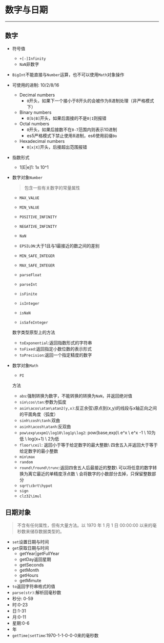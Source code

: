 # 数字与日期
---
## 数字
-  符号值
	- `+[-]Infinity`
	- `NaN`非数字
- `BigInt`不能直接与`Number`运算，也不可以使用`Math`对象操作
- 可使用的进制: 10/2/8/16
	- Decimal numbers
		- `0`开头，如果下一个接小于8开头的会被作为8进制处理（非严格模式下）
	- Binary numbers
		- `0[b|B]`开头，如果后面接的不是`0|1`则报错
	- Octal numbers
		- `0`开头，如果后接数不在`0-7`范围内则表示10进制
		- es5严格模式下禁止使用8进制，es6使用前缀`0o`
	- Hexadecimal numbers
		- `0[x|X]`开头，后接超出范围报错
- 指数形式
	- 1[E|e]1: 1x 10^1
- 数字对象`Number`
	> 包含一些有关数字的常量属性  

	- `MAX_VALUE`
	- `MIN_VALUE`
	- `POSITIVE_INFINITY`
	- `NEGATIVE_INFINITY`
	- `NaN`
	- `EPSILON`:大于1且与1最接近的数之间的差别
	- `MIN_SAFE_INTEGER`
	- `MAX_SAFE_INTEGER`

	- `parseFloat`
	- `parseInt`
	- `isFinite`
	- `isInteger`
	- `isNaN`
	- `isSafeInteger`

	数字类型原型上的方法
	- `toExponential`:返回指数形式的字符串
	- `toFixed`:返回指定小数位数的表示形式
	- `toPrecision`:返回一个指定精度的数字

- 数学对象`Math`
	- `PI`

	方法
	- `abs`:强制转换为数字，不能转换的转换为`NaN`，并返回绝对值
	- `sin\cos\tan`:参数为弧度
	- `asin\acos\atan\atan2(y,x)`:反正余弦\\原点到(x,y)的线段与x轴正向之间的平面角度（弧度）
	- `sinh\cosh\tanh`:双曲
	- `asinh\acosh\atanh`:反双曲
	- `pow\exp\expm1\log10\log1p\log2`: pow(base,exp)\ e^x \ e^x -1 \ 10为低  \ log(x+1) \ 2为低
	- `floor\ceil`: 返回小于等于给定数字的最大整数\ 四舍五入并返回大于等于给定数字的最小整数
	- `min\max`
	- `random`
	- `round\fround\trunc`:返回四舍五人后最接近的整数\ 可以将任意的数字转换为离它最近的单精度浮点数 \  会将数字的小数部分去掉，只保留整数部分
	- `sqrt\cbrt\hypot`
	- `sign`
	- `clz32\imul`

## 日期对象
> 不含有任何属性，但有大量方法。以 1970 年 1 月 1 日 00:00:00 以来的毫秒数来储存数据类型的。

- `set`设置日期与时间
- `get`获取日期与时间
	- getYear|getFullYear
	- getDay返回星期
	- getSeconds
	- getMonth
	- getHours
	- getMimute
- `to`返回字符串格式的值
- `parse(str)`:解析回毫秒数
- 秒分: 0-59
- 时:0-23
- 日:1-31
- 月:0-11
- 星期:0-6
- 年
- `getTime|setTime`:1970-1-1-0-0-0来的毫秒数


